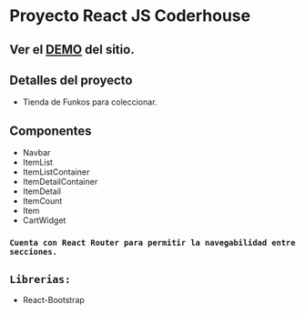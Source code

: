 # Proyecto React JS Coderhouse

## Ver el [DEMO](https://fdev-funkos-reactjs.netlify.app/) del sitio.

## Detalles del proyecto
- Tienda de Funkos para coleccionar.

## Componentes
- Navbar
- ItemList
- ItemListContainer
- ItemDetailContainer
- ItemDetail
- ItemCount
- Item
- CartWidget

### `Cuenta con React Router para permitir la navegabilidad entre secciones.`

## `Librerias:`

- React-Bootstrap